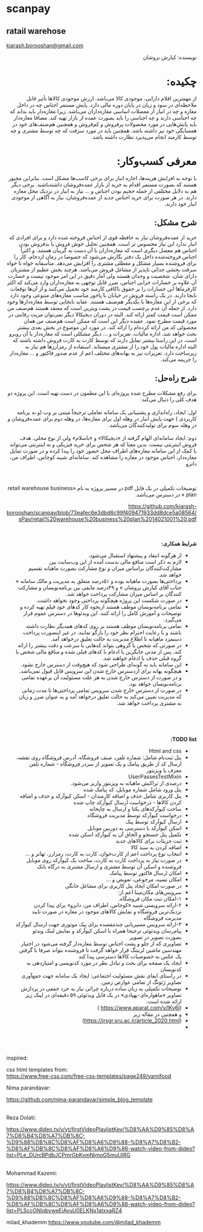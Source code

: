 # scanpay
## ratail warehose

kiarash.borooshan@gmail.com

<div dir="rtl">

نویسنده: کیارش بروشان

# چکیده: 
از مهمترین اقلام دارایی، موجودی کالا می‌باشد. ارزش موجودی کالاها تأثیر قابل ملاحظه‌ای در سود و زیان در پایان دوره مالی دارد. پایش مستمر اجناس چه در داخل مغازه و چه در انبار از معضلات اساسی مغازه‌داران می‌باشد. زیرا مغازه‌دار باید بداند که چه اجناسی دارند و چه اجناسی را باید بصورت عمده از بازار تهیه کند. مضافا مغازه‌دار باید پایش‌هایی در مورد محصولات پرفروش و کم‌فروش و همچنین هم‌صنف‌های خود در همسایگی خود نیز  داشته باشد. همچنین باید در مورد سرقت که چه توسط مشتری و چه توسط کارمند انجام می‌پذیرد نظارت داشته باشد. 

# معرفی کسب‌وکار: 
با توجه به افزایش هزینه‌ها، اجاره انبار برای برخی کاسب‌ها مشکل است. بنابراین مجبور هستند که بصورت مستمر اقدام به خرید از بازار عمده‌فروشان داشته‌باشند. برخی دیگر هم به دلایل مختلفی از جمله حجیم بودن اجناس و … نیاز به انبار در نزدیک محل مغازه دارند. در هر صورت برای خرید اجناس جدید از عمده‌فروشان، نیاز به آگاهی از موجودی انبار خود دارند.

## شرح مشکل:
خرید از عمده‌فروشان نیاز به حافظه قوی از اجناس فروخته شده دارد و برای افرادی که انبار ندارد این نیاز محسوس تر است. همچنین تحلیل خوش فروش یا بدفروش بودن اجناس هم معضل دیگری است که مغازه‌داران با آن دست به گریبان هستند. و اکثراً اجناس فروخته‌شده داخل یک دفتر نگارش می‌شود که خصوصا در زمان ازدحام، کار را برای فروشنده بسیار مشکل و معطلی مشتری را افزایش می‌دهد.
متأسفانه خواه نا خواه سرقت بخشی جدائی ناپذیر از مشاغل فروش می‌باشد. هرچند بخش عظیم از مشتریان دارای شأن، شخصیت و وجدان هستند ولی آمار دقیق در این امر موجود نیست و خسارت آن علاوه بر خسارات خرابی اجناس، ضرر قابل توجهی به مغازه‌داران وارد می‌کند که اکثر کارفرماها این خسارات را بر حقوق ناکافی کارمند خود تحمیل می‌کنند و از آن‌ها توقعات نابجا دارند.
در یک راسته فروش در خیابان با پاخور مناسب مغازه‌های متنوعی وجود دارد که برخی از این مغازه‌ها با یکدیگر هم‌صنف هستند. عقاید نابجایی توسط مغازه‌دارها وجود دارد. از جمله آن عدم برچسب قیمت در پشت ویترین است که معتقد هستند هم‌صنف من ممکن است قیمت کمتر ارائه کند. البته در دوران دیجیکالا دیگر نمی‌توان مزیت رقابتی در مورد قیمت مطرح نمود. عقیده دیگر  این است که ممکن است هم‌صنف من همان محصولی که من ارائه کرده‌ام را ارائه کند. در مورد این موضوع در بخش بعدی بیشتر بحث خواهد شد.
اداره مالیات، تعزیرات و … دیگر مشکلی است که مغازه‌دار با آن روبرو است. در این راستا بیشتر تمایل دارند که توسط کارت به کارت فروش داشته باشند که البته اداره مالیات پول خود را از مشتری میستاند. استفاده از رمزارزها هم نیاز به زیرساخت دارد. تعزیرات نیز به بهانه‌های مختلف اعم از عدم صدور فاکتور و ... مغازه‌دار را جریمه می‌کند.

## شرح راه‌حل: 
برای رفع مشکلات مطرح شده پروژه‌ای با این مظمون در دست تهیه است. این پروژه دو هدف کلی را دنبال می‌کند:
<br><br>
 اول: ایجاد، راه‌اندازی و پشتیبانی یک سامانه تعاملی ترجیحاً مبتنی بر وب (و نه برنامه کاربردی ) جهت پایش انبار در وهله اول برای مغازه‌ها، در وهله دوم برای عمده‌فروشان و در وهله سوم برای تولیدکنندگان می‌باشد.
<br><br>
دوم: ایجاد سامانه‌ای الهام گرفته از «دیجیکالا» و «باسلام» ولی از نوع محلی. هدف فروش اینترنتی نیست. بدین معنا که هر شخص برای خرید فیزیکی و نه اینترنتی می‌تواند با کمک از این سامانه مغازه‌های اطراف محل حضور خود را پیدا کرده و در صورت تمایل مغازه‌دار، اجناس موجود در مغازه را مشاهده کند.
سامانه‌ای شبیه کوجاس، اطراف من، دانرو

<br><br>
توضیحات تکمیلی در یک فایل pdf در مسیر پروژه  به نام
«retail warehouse business plan »
در دسترس می‌باشد.

https://github.com/kiarash-borooshan/scanpay/blob/73eafec6e3dbd6c99f409471933dd8dce5a08564/sPay/retail%20warehouse%20business%20plan%2014021001%20.pdf

<br><br>
**شرایط همکاری:**
-  از هرگونه انتقاد و پیشنهاد استقبال می‌شود.
- لازم به ذکر است منافع مالی بدست آمده از این وب‌سایت بین مشارکت‌کنندگان براساس میزان و نوع مشارکت  بصورت ماهیانه تقسیم خواهد شد.
- پرداختی‌ها بصورت ماهیانه بوده و ۵۱درصد متعلق به مدیریت و مالک سامانه « جناب آقای کیارش بروشان » و ۴۹درصد مابقی بین برنامه‌نویسان و مشارکت کنندگان بر اساس میزان مشارکت پرداخت خواهد شد.
-  در صورت شکست این پروژه هیچگونه پرداختی وجود نخواهد داشت.
-  تمامی برنامه‌نویسان موظف هستند ازنحوه کار کدهای خود فیلم تهیه کرده و توضیحات و آموزش کامل را ارائه کنند. این ویدئوها در دسترس عموم قرار می‌گیرد.
-  تمامی برنامه‌نویسان موظف هستند بر روی کدهای همدیگر نظارت داشته باشند و با رعایت احترام نظر خود را بازگو نمایند. در غیر اینصورت پرداخت دستمزد ماهیانه تا اطلاع مدیریت به حالت تعلیق درخواهد آمد.
- در صورتی که شخص یا گروهی بتواند کدهایی با سرعت و دقت بیشتر را ارائه کند، پس از مدتی جایگزین یا ادغام با کدهای قبلی شده و منافع مالی شخص یا گروه قبلی حذف یا ادغام خواهند شد. 
-  این سامانه باید به گونه‌ای طراحی شود که هیچ‌وقت از دسترس خارج نشود.
-  هیچگونه بهانه برای ازدسترس خارج شدن این سرویس قابل قبول نمی‌باشد. و در صورت از دسترس خارج شدن به هر علت مسئولیت آن برعهده تمامی برنامه‌نویسان خواهد بود.
-  در صورت از دسترس خارج شدن سرویس تمامی پرداختی‌ها تا مدت زمانی که مدیریت نعیین می‌کند به حالت تعلیق درخواهد آمد و به عنوان ضرر و زیان به مشتری پرداخت خواهد شد.

<br><br><br>

**TODO list:**

-  Html and css
-  پنل ثبت‌نام شامل: شماره تلفن، صنف فروشگاه، آدرس فروشگاه روی نقشه، ارسال کد از طریق پیامک و یک تصویر از سردر فروشگاه  - شماره تلفن معرف یا ویزیتور
-  UserPassesTestMixin
-  درصدی از تراکنش ماهیانه به ویزیتور واریز می‌شود.
-  پنل ورود شامل شماره موبایل، کد پیامک شده
- پنل کاربری شامل حذف و اضافه کارمندان - اسکن کیوآرکد و حذف و اضافه کردن کالاها - درخواست ارسال کیوآرکد چاپ شده 
-  ساخت کیوآرکدهای یکتا و ارسال به چاپخانه
-  درخواست کیوآرکد توسط مدیریت فروشگاه
- ارسال کیوآرکد توسط پیک 
-  اسکن کیوآرکد با دسترسی به دوربین موبایل
-  تکمیل پنل جستجو و الحاق آن به کیوآرکد اسکن شده
-  ثبت جزیئات برای کالاهای جدید
-  اضافه کردن به سبد کالا
-  انتخاب نوع پرداخت اعم از کارت‌خوان، کارت به کارت، رمزارز، تهاتر و ...
- در صورت نیاز به پرداخت کارت به کارت، ساخت یک کیوآرکد روی موبایل فروشنده و اسکن آن توسط مشتری و ارسال مشتری به درگاه بانک 
-  امکان ارسال فاکتور توسط پیامک
-  امکان نسیه، مرجوعی، تعویض و ...
-  در صورت امکان ایجاد پنل کاربری برای مشاغل خانگی 
-  سرویس‌های مکان‌مبنا اعم از:
-  ۱-امکان ثبت مکان فروشگاه.
-  ۲-ارائه سرویسی شبیه «کوجاس، اطراف من، دانرو» برای پیدا کردن نزدیک‌ترین فروشگاه و نمایش کالاهای موجود در مغازه در صورت تایید مدیریت فروشگاه
-   ۳-ارائه سرویس مسیریابی چندمقصده برای پیک موتوری جهت ارسال کیوآرکد
-  پیام‌رسان ویدئوئی ترجیحا همراه با اسکن کیوآرکد و نمایش لینک ویدئو بصورت تصویر در تصویر
-  تصاویری که از جلو و پشت اجناس توسط مغازه‌دار گرفته می‌شود در اختیار مهندسین ماشین لرنینگ قرار خواهد گرفت تا فروشنده بتواند صرفا با گرفتن یک عکس به خصوصیات کالاها دسترسی پیدا کند
-  ایجاد یک صفحه برای بحث و تبادل نظر در مورد کدنویسی و امتیازدهی به کدنویسان
-  در راستای ایفای نقش مسئولیت اجتماعی: ایجاد یک سامانه جهت جمع‌آوری تصاویر ‌ژئوتگ از تمامی عوارض زمین.
- توضیحات تکمیلی به زبان ساده درباره چرائی نیاز به خرد جمعی در پردازش تصاویر «ماهواره‌ای-پهپادی» در یک فایل ویدئوئی ۵۹ دقیقه‌ای در لینک زیر ارائه شده است.
- (https://www.aparat.com/v/lKy6j )
- و همچنین در مقاله زیر 
- (https://jrsgr.sru.ac.ir/article_2020.html)
- 



</div>

<br><br><br>
inspired:


css html templates from:
<br>
https://www.free-css.com/free-css-templates/page249/yamifood


Nima parandavar:

https://github.com/nima-parandavar/simple_blog_template


<br>
Reza Dolati:

https://www.dideo.tv/v/yt/firstVideoPlaylistKey/%D8%AA%D9%85%D8%A7%D8%B4%D8%A7%DB%8C-%D9%88%DB%8C%D8%AF%D8%A6%D9%88-%D8%A7%D8%B2-%D8%AF%DB%8C%D8%AF%D8%A6%D9%88-watch-video-from-dideo?list=PLe_DUrcBPdbJCPmrGbKvmNjmoG5muUlRG

<br> 
Mohammad Kazemi:
<br>

https://www.dideo.tv/v/yt/firstVideoPlaylistKey/%D8%AA%D9%85%D8%A7%D8%B4%D8%A7%DB%8C-%D9%88%DB%8C%D8%AF%D8%A6%D9%88-%D8%A7%D8%B2-%D8%AF%DB%8C%D8%AF%D8%A6%D9%88-watch-video-from-dideo?list=PLSccONlqbvweEiAvuU0ELKNs1atxxaRZ4
<br>

milad_khademm
https://www.youtube.com/@milad_khademm